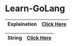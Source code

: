 # Learn-GoLang

| Explaination | [Click Here](https://github.com/SKsaikiran/Learn-GoLang/blob/52178f68c5b4120d9db9c92c386c53e82e36bcdc/Basics/Explaination.md) |
|:-------|:------------|

| String | [Click Here](https://github.com/SKsaikiran/GoLang-Basics/blob/90e75b2cf8f3a98c34487fa65ffb41fe3b550f6d/Basics/Strings/String.md) |
|:-------|:------------|
